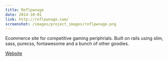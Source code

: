 ```yaml
---
title: Roflpwnage
date: 2014-10-01
link: http://roflpwnage.com/
screenshot: /images/project_images/roflpwnage.png
---
```


Ecommerce site for competitive gaming periphrials. Built on rails using slim, sass, purecss, fontawesome and a bunch of other goodies.

<a class="button" href="http://roflpwnage.com/"><i class="fa fa-external-link"></i> Website</a>
